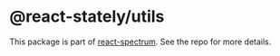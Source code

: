 # @react-stately/utils

This package is part of [react-spectrum](https://github.com/adobe/react-spectrum). See the repo for more details.